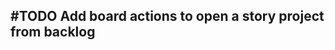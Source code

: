 ## #TODO Add board actions to open a story project from backlog
<!--  #task -->
<!-- created:2023-09-15T12:38:54.931Z task-id:UUMdV group:"Ungrouped Tasks" story-id:List-stories order:10 -->
